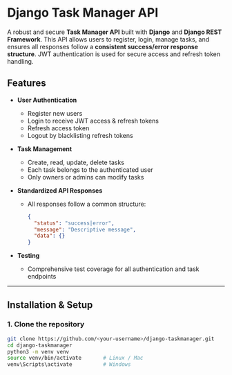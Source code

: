 # Django Task Manager API

A robust and secure **Task Manager API** built with **Django** and **Django REST Framework**. This API allows users to register, login, manage tasks, and ensures all responses follow a **consistent success/error response structure**. JWT authentication is used for secure access and refresh token handling.

## Features

- **User Authentication**
  - Register new users
  - Login to receive JWT access & refresh tokens
  - Refresh access token
  - Logout by blacklisting refresh tokens

- **Task Management**
  - Create, read, update, delete tasks
  - Each task belongs to the authenticated user
  - Only owners or admins can modify tasks

- **Standardized API Responses**
  - All responses follow a common structure:
    ```json
    {
      "status": "success|error",
      "message": "Descriptive message",
      "data": {}
    }
    ```

- **Testing**
  - Comprehensive test coverage for all authentication and task endpoints

---

## Installation & Setup

### 1. Clone the repository
```bash
git clone https://github.com/<your-username>/django-taskmanager.git
cd django-taskmanager
python3 -m venv venv
source venv/bin/activate       # Linux / Mac
venv\Scripts\activate          # Windows

